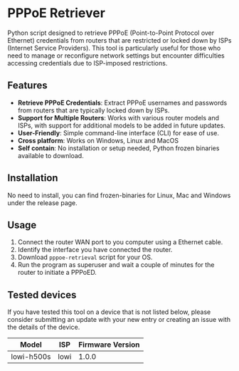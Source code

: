 # PPPoE Retriever

Python script designed to retrieve PPPoE (Point-to-Point Protocol over Ethernet) credentials from routers that are restricted or locked down by ISPs (Internet Service Providers). This tool is particularly useful for those who need to manage or reconfigure network settings but encounter difficulties accessing credentials due to ISP-imposed restrictions.

## Features

- **Retrieve PPPoE Credentials**: Extract PPPoE usernames and passwords from routers that are typically locked down by ISPs.
- **Support for Multiple Routers**: Works with various router models and ISPs, with support for additional models to be added in future updates.
- **User-Friendly**: Simple command-line interface (CLI) for ease of use.
- **Cross platform**: Works on Windows, Linux and MacOS
- **Self contain**: No installation or setup needed, Python frozen binaries available to download.

## Installation

No need to install, you can find frozen-binaries for Linux, Mac and Windows under the release page.

## Usage

1. Connect the router WAN port to you computer using a Ethernet cable.
2. Identify the interface you have connected the router.
3. Download `pppoe-retrieval` script for your OS.
4. Run the program as superuser and wait a couple of minutes for the router to initiate a PPPoED.

## Tested devices

If you have tested this tool on a device that is not listed below, please consider submitting an update with your new entry or creating an issue with the details of the device.


| Model               | ISP            | Firmware Version |
|---------------------|----------------|------------------|
| lowi-h500s          | lowi           | 1.0.0            |

